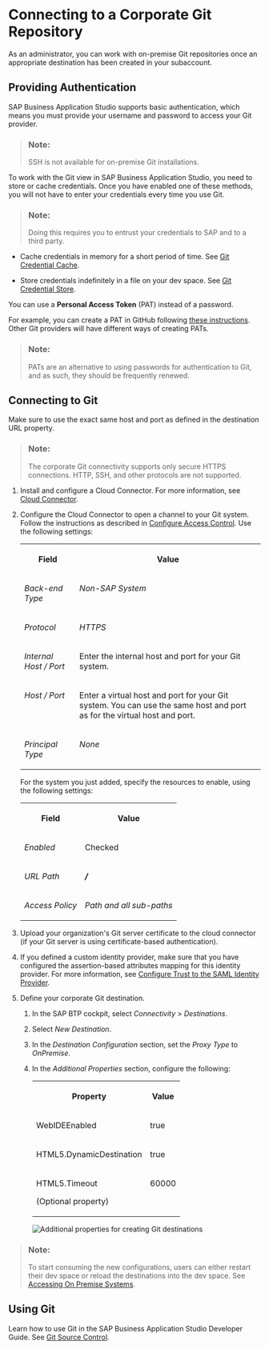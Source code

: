<!-- loiod54ddfc1bc4f45b19dabfa0950799685 -->

# Connecting to a Corporate Git Repository

As an administrator, you can work with on-premise Git repositories once an appropriate destination has been created in your subaccount.



<a name="loiod54ddfc1bc4f45b19dabfa0950799685__section_rml_hxl_tnb"/>

## Providing Authentication

SAP Business Application Studio supports basic authentication, which means you must provide your username and password to access your Git provider.

> ### Note:  
> SSH is not available for on-premise Git installations.

To work with the Git view in SAP Business Application Studio, you need to store or cache credentials. Once you have enabled one of these methods, you will not have to enter your credentials every time you use Git.

> ### Note:  
> Doing this requires you to entrust your credentials to SAP and to a third party.

-   Cache credentials in memory for a short period of time. See [Git Credential Cache](https://git-scm.com/docs/git-credential-cache).

-   Store credentials indefinitely in a file on your dev space. See [Git Credential Store](https://git-scm.com/docs/git-credential-store).


You can use a **Personal Access Token** \(PAT\) instead of a password.

For example, you can create a PAT in GitHub following [these instructions](http://help.sap.com/disclaimer?site=https://docs.github.com/en/github/authenticating-to-github/creating-a-personal-access-token). Other Git providers will have different ways of creating PATs.

> ### Note:  
> PATs are an alternative to using passwords for authentication to Git, and as such, they should be frequently renewed.



<a name="loiod54ddfc1bc4f45b19dabfa0950799685__section_ysr_hxl_tnb"/>

## Connecting to Git

Make sure to use the exact same host and port as defined in the destination URL property.

> ### Note:  
> The corporate Git connectivity supports only secure HTTPS connections. HTTP, SSH, and other protocols are not supported.

1.  Install and configure a Cloud Connector. For more information, see [Cloud Connector](https://help.sap.com/viewer/cca91383641e40ffbe03bdc78f00f681/Cloud/en-US/e6c7616abb5710148cfcf3e75d96d596.html).

2.  Configure the Cloud Connector to open a channel to your Git system. Follow the instructions as described in [Configure Access Control](https://help.sap.com/viewer/cca91383641e40ffbe03bdc78f00f681/Cloud/en-US/f42fe4471d6a4a5fb09b7f3bb83c66a4.html). Use the following settings:


    <table>
    <tr>
    <th valign="top">

    Field


    
    </th>
    <th valign="top">

    Value


    
    </th>
    </tr>
    <tr>
    <td valign="top">

     *Back-end Type* 


    
    </td>
    <td valign="top">

     *Non-SAP System* 


    
    </td>
    </tr>
    <tr>
    <td valign="top">

    *Protocol*


    
    </td>
    <td valign="top">

     *HTTPS* 


    
    </td>
    </tr>
    <tr>
    <td valign="top">

     *Internal Host / Port* 


    
    </td>
    <td valign="top">

    Enter the internal host and port for your Git system.


    
    </td>
    </tr>
    <tr>
    <td valign="top">

     *Host / Port* 


    
    </td>
    <td valign="top">

    Enter a virtual host and port for your Git system. You can use the same host and port as for the virtual host and port.


    
    </td>
    </tr>
    <tr>
    <td valign="top">

     *Principal Type* 


    
    </td>
    <td valign="top">

     *None* 


    
    </td>
    </tr>
    </table>
    
    For the system you just added, specify the resources to enable, using the following settings:


    <table>
    <tr>
    <th valign="top">

    Field


    
    </th>
    <th valign="top">

    Value


    
    </th>
    </tr>
    <tr>
    <td valign="top">

     *Enabled* 


    
    </td>
    <td valign="top">

    Checked


    
    </td>
    </tr>
    <tr>
    <td valign="top">

     *URL Path* 


    
    </td>
    <td valign="top">

     ***/*** 


    
    </td>
    </tr>
    <tr>
    <td valign="top">

     *Access Policy* 


    
    </td>
    <td valign="top">

     *Path and all sub-paths* 


    
    </td>
    </tr>
    </table>
    
3.  Upload your organization's Git server certificate to the cloud connector \(if your Git server is using certificate-based authentication\).
4.  If you defined a custom identity provider, make sure that you have configured the assertion-based attributes mapping for this identity provider. For more information, see [Configure Trust to the SAML Identity Provider](https://help.sap.com/viewer/65de2977205c403bbc107264b8eccf4b/Cloud/en-US/dc618538d97610148155d97dcd123c24.html#loiob6cfc4bb4bff4ace90afc71b0962fcb5).
5.  Define your corporate Git destination.
    1.  In the SAP BTP cockpit, select *Connectivity* \> *Destinations*.
    2.  Select *New Destination*.
    3.  In the *Destination Configuration* section, set the *Proxy Type* to *OnPremise*.
    4.  In the *Additional Properties* section, configure the following:


        <table>
        <tr>
        <th valign="top">

        Property


        
        </th>
        <th valign="top">

        Value


        
        </th>
        </tr>
        <tr>
        <td valign="top">

        WebIDEEnabled


        
        </td>
        <td valign="top">

        true


        
        </td>
        </tr>
        <tr>
        <td valign="top">

        HTML5.DynamicDestination


        
        </td>
        <td valign="top">

        true


        
        </td>
        </tr>
        <tr>
        <td valign="top">

        HTML5.Timeout

        \(Optional property\)


        
        </td>
        <td valign="top">

        60000


        
        </td>
        </tr>
        </table>
        
        ![Additional properties for creating Git destinations](images/Create_destination_for_Git_328ecee.png)



> ### Note:  
> To start consuming the new configurations, users can either restart their dev space or reload the destinations into the dev space. See [Accessing On Premise Systems](accessing-on-premise-systems-e72930c.md).



<a name="loiod54ddfc1bc4f45b19dabfa0950799685__section_wtl_mbm_tnb"/>

## Using Git

Learn how to use Git in the SAP Business Application Studio Developer Guide. See [Git Source Control](git-source-control-9689c07.md).

